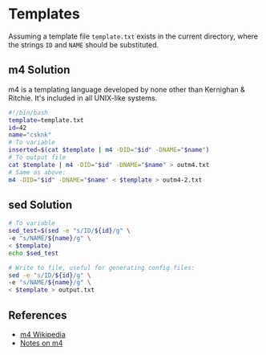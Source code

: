# Templates
Assuming a template file `template.txt` exists in the current directory, where the strings `ID` and `NAME` should be substituted.

m4 Solution 
-----------
m4 is a templating language developed by none other than Kernighan & Ritchie. It's included in all UNIX-like systems.

```bash
#!/bin/bash
template=template.txt
id=42
name="csknk"
# To variable
inserted=$(cat $template | m4 -DID="$id" -DNAME="$name")
# To output file
cat $template | m4 -DID="$id" -DNAME="$name" > outm4.txt
# Same as above:
m4 -DID="$id" -DNAME="$name" < $template > outm4-2.txt
```

sed Solution
------------
```bash
# To variable
sed_test=$(sed -e "s/ID/${id}/g" \
-e "s/NAME/${name}/g" \
< $template)
echo $sed_test

# Write to file, useful for generating config files:
sed -e "s/ID/${id}/g" \
-e "s/NAME/${name}/g" \
< $template > output.txt
```

References
----------
* [m4 Wikipedia][1]
* [Notes on m4][2]

[1]: https://en.wikipedia.org/wiki/M4_(computer_language)
[2]: https://mbreen.com/m4.html

